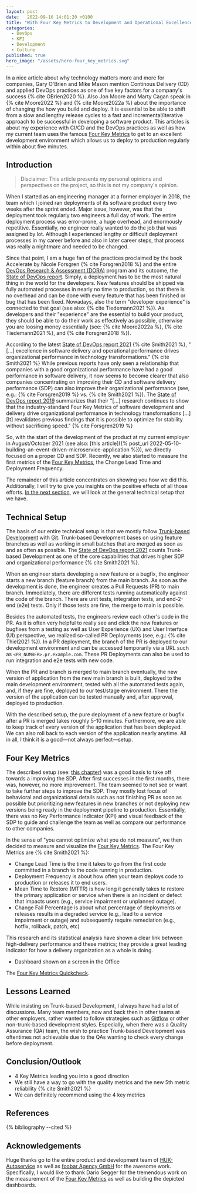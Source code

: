 ```yaml
---
layout: post
date:   2022-09-16 14:01:20 +0100
title: "With Four Key Metrics to Development and Operational Excellence"
categories:
  - DevOps
  - KPI
  - Development
  - Culture
published: true
hero_image: "/assets/hero-four_key_metrics.svg"
---
```

In a nice article about why technology matters more and more for companies, Gary O'Brien and Mike Mason mention Continous Delivery (CD) and applied DevOps practices as one of five key factors for a company's success {% cite OBrien2020 %}.
Also Jon Moore and Marty Cagan speak in {% cite Moore2022 %} and {% cite Moore2022a %} about the importance of changing the how you build and deploy.
It is essential to be able to shift from a slow and lengthy release cycles to a fast and incremental/iterative approach to be successful in developing a software product.
This articles is about my experience with CI/CD and the DevOps practices as well as how my current team uses the famous [Four Key Metrics](https://www.thoughtworks.com/radar/techniques?blipid=1298) to get to an excellent development environment which allows us to deploy to production regularly within about five minutes.

## Introduction

> Disclaimer: This article presents my personal opinions and perspectives on the project, so this is not my company's opinion.

When I started as an engineering manager at a former employer in 2018, the team which I joined ran deployments of its software product every two weeks after the sprint ended.
Major issue, however, was that the deployment took regularly two engineers a full day of work.
The entire deployment process was error-prone, a huge overhead, and enormously repetitive.
Essentially, no engineer really wanted to do the job that was assigned by lot.
Although I experienced lengthy or difficult deployment processes in my career before and also in later career steps, that process was really a nightmare and needed to be changed.

Since that point, I am a huge fan of the practices proclaimed by the book Accelerate by Nicole Forsgren {% cite Forsgren2018 %} and the entire [DevOps Research & Assessment (DORA)](https://www.devops-research.com) program and its outcome, the [State of DevOps report](https://www.devops-research.com/research.html#reports).
Simply, a deployment has to be the most natural thing in the world for the developers.
New features should be shipped via fully automated processes in nearly no time to production, so that there is no overhead and can be done with every feature that has been finished or bug that has been fixed.
Nowadays, also the term "developer experience" is connected to that goal (see also: {% cite Tiedemann2021 %}).
As developers and their "experience" are the essential to build your product, they should be able to do their work as effectively as possible, otherwise you are loosing money essentially (see:  {% cite Moore2022a %}, {% cite Tiedemann2021 %}, and {% cite Forsgren2018 %}).

According to the latest [State of DevOps report 2021](https://cloud.google.com/devops/state-of-devops) {% cite Smith2021 %}, "[...] excellence in software delivery and operational performance drives organizational performance in technology transformations." {% cite Smith2021 %}
While previous reports have only seen a relationship that companies with a good organizational performance have had a good performance in software delivery, it now seems to become clearer that also companies concentrating on improving their CD and software delivery performance (SDP) can also improve their organizational performance (see, e.g.: {% cite Forsgren2019 %} vs. {% cite Smith2021 %}).
The [State of DevOps report 2019](https://cloud.google.com/devops/state-of-devops) summarizes that
their "[...] research continues to show that the industry-standard Four Key Metrics of software development and delivery drive organizational performance in technology transformations [...] [It] revalidates previous findings that it is possible to optimize for stability without sacrificing speed." {% cite Forsgren2019 %}

So, with the start of the development of the product at my current employer in August/October 2021 (see also: [this article]({% post_url 2022-05-10-building-an-event-driven-microservice-application %})), we directly focused on a proper CD and SDP.
Recently, we also started to measure the first metrics of the [Four Key Metrics](https://www.thoughtworks.com/radar/techniques?blipid=1298), the Change Lead Time and Deployment Frequency.

The remainder of this article concentrates on showing you how we did this.
Additionally, I will try to give you insights on the positive effects of all those efforts.
[In the next section](#technical-setup), we will look at the general technical setup that we have.

## Technical Setup

The basis of our entire technical setup is that we mostly follow [Trunk-based Development](https://cloud.google.com/architecture/devops/devops-tech-trunk-based-development) with [Git](https://en.wikipedia.org/wiki/Git).
Trunk-based Development bases on using feature branches as well as working in small batches that are merged as soon as and as often as possible.
The [State of DevOps report 2021](https://cloud.google.com/devops/state-of-devops) counts Trunk-based Development as one of the core capabilities that drives higher SDP and organizational performance {% cite Smith2021 %}.

When an engineer starts developing a new feature or a bugfix, the engineer starts a new branch (feature branch) from the main branch.
As soon as the development is done, the engineer creates a Pull Requests (PR) to main branch.
Immediately, there are different tests running automatically against the code of the branch.
There are unit tests, integration tests, and end-2-end (e2e) tests.
Only if those tests are fine, the merge to main is possible.

Besides the automated tests, the engineers review each other's code in the PR.
As it is often very helpful to really see and click the new features or bugfixes from a testing as well as User Experience (UX) and User Interface (UI) perspective, we realized so-called PR Deployments (see, e.g.: {% cite Thiel2021 %}).
In a PR deployment, the branch of the PR is deployed to our development environment and can be accessed temporarily via a URL such as `<PR_NUMBER>.pr.example.com`.
These PR Deployments can also be used to run integration and e2e tests with new code.

When the PR and branch is merged to main branch eventually, the new version of application from the new main branch is built, deployed to the main development environment, tested with all the automated tests again, and, if they are fine, deployed to our test/stage environment.
There the version of the application can be tested manually and, after approval, deployed to production.

With the described setup, the pure deployment of a new feature or bugfix after a PR is merged takes roughly 5-10 minutes.
Furthermore, we are able to keep track of every version of the application that has been deployed.
We can also roll back to each version of the application nearly anytime.
All in all, I think it is a good—not always perfect—setup.

## Four Key Metrics

The described setup (see: [this chapter](#technical-setup)) was a good basis to take off towards a improving the SDP.
After first successes in the first months, there was, however, no more improvement.
The team seemed to not see or want to take further steps to improve the SDP.
They mostly lost focus of behavioral and organizational details such as not finishing PR as soon as possible but prioritizing new features in new branches or not deploying new versions being ready in the deployment pipeline to production.
Essentially, there was no Key Performance Indicator (KPI) and visual feedback of the SDP to guide and challenge the team as well as compare our performance to other companies.

In the sense of "you cannot optimize what you do not measure", we then decided to measure and visualize the [Four Key Metrics](https://www.thoughtworks.com/radar/techniques?blipid=1298).
The Four Key Metrics are {% cite Smith2021 %}:
 * Change Lead Time is the time it takes to go from the first code committed in a branch to the code running in production.
 * Deployment Frequency is about how often your team deploys code to production or releases it to end users.
 * Mean Time to Restore (MTTR) is how long it generally takes to restore the primary application or service when there is an incident or defect that impacts users (e.g., service impairment or unplanned outage).
 * Change Fail Percentage is about what percentage of deployments or releases results in a degraded service (e.g., lead to a service impairment or outage) and subsequently require remediation (e.g., hotfix, rollback, patch, etc)

This research and its statistical analysis have shown a clear link between high-delivery performance and these metrics; they provide a great leading indicator for how a delivery organization as a whole is doing.

 * Dashboard shown on a screen in the Office

The [Four Key Metrics Quickcheck](https://www.devops-research.com/quickcheck.html).

## Lessons Learned

While insisting on Trunk-based Development, I always have had a lot of discussions.
Many team members, now and back then in other teams at other employers, rather wanted to follow strategies such as [Gitflow](https://www.atlassian.com/git/tutorials/comparing-workflows/gitflow-workflow) or other non-trunk-based development styles.
Especially, when there was a Quality Assurance (QA) team, the wish to practice Trunk-based Development was oftentimes not achievable due to the QAs wanting to check every change before deployment.

## Conclusion/Outlook

 * 4 Key Metrics leading you into a good direction
 * We still have a way to go with the quality metrics and the new 5th metric reliability {% cite Smith2021 %}
 * We can definitely recommend using the 4 key metrics

## References

{% bibliography --cited %}

## Acknowledgements

Huge thanks go to the entire product and development team of [HUK-Autoservice](https://www.huk-autoservice.de) as well as [foobar Agency GmbH](https://foobar.agency) for the awesome work.
Specifically, I would like to thank Dario Segger for the tremendous work on the measurement of the [Four Key Metrics](https://www.thoughtworks.com/radar/techniques?blipid=1298) as well as building the depicted dashboards.